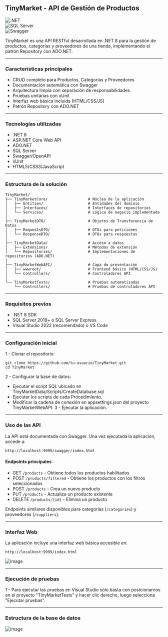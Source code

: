 ## TinyMarket - API de Gestión de Productos

<p class="ds-markdown-paragraph">
  <img src="https://img.shields.io/badge/.NET-8.0-blue" alt=".NET"><br>
  <img src="https://img.shields.io/badge/SQL%2520Server-2022+-red" alt="SQL Server"><br>
  <img src="https://img.shields.io/badge/Swagger-UI-green" alt="Swagger">
</p>

TinyMarket es una API RESTful desarrollada en .NET 8 para la gestión de productos, categorías y proveedores de una tienda, implementando el patrón Repository con ADO.NET.

----
### Características principales
- CRUD completo para Productos, Categorías y Proveedores
- Documentación automática con Swagger
- Arquitectura limpia con separación de responsabilidades
- Pruebas unitarias con xUnit
- Interfaz web básica incluida (HTML/CSS/JS)
- Patrón Repository con ADO.NET

----
### Tecnologías utilizadas
- .NET 8
- ASP.NET Core Web API
- ADO.NET
- SQL Server
- Swagger/OpenAPI
- xUnit
- HTML5/CSS3/JavaScript

----
### Estructura de la solución
```text
TinyMarket/
├── TinyMarketCore/                  # Núcleo de la aplicación
│   ├── Entities/                    # Entidades del dominio
│   ├── Interfaces/                  # Interfaces de repositorios
│   └── Services/                    # Lógica de negocio implementada
│
├── TinyMarketDTO/                   # Objetos de Transferencia de Datos
│   ├── RequestsDTO/                 # DTOs para peticiones
│   └── ResponseDTO/                 # DTOs para respuestas
│
├── TinyMarketData/                  # Acceso a datos
│   ├── Extensions/                  # Métodos de extensión
│   └── Repositories/                # Implementaciones de repositorios (ADO.NET)
│
├── TinyMarketWebAPI/                # Capa de presentación
│   ├── wwwroot/                     # Frontend básico (HTML/CSS/JS)
│   └── Controllers/                 # Controladores API
│
└── TinyMarketTests/                 # Pruebas automatizadas
    └── Controllers/                 # Pruebas de controladores API
```

----
### Requisitos previos
- .NET 8 SDK
- SQL Server 2019+ o SQL Server Express
- Visual Studio 2022 (recomendado) o VS Code

----
### Configuración inicial
1 - Clonar el repositorio:
```
git clone https://github.com/tu-usuario/TinyMarket.git
cd TinyMarket
```
2 - Configurar la base de datos:
- Ejecutar el script SQL ubicado en TinyMarketData/Scripts/CreateDatabase.sql
- Ejecutar los scripts de cada Procedimiento.
- Modificar la cadena de conexión en appsettings.json del proyecto TinyMarketWebAPI.
3 - Ejecutar la aplicación.

----
### Uso de las API
La API está documentada con Swagger. Una vez ejecutada la aplicación, accede a:
```
http://localhost:9999/swagger/index.html
```

#### Endpoints principales
- GET `/products` - Obtiene todos los productos habilitados
- POST `/products/filtered` - Obtiene los productos con los filtros seleccionados
- POST `/products` - Crea un nuevo producto
- PUT `/products` - Actualiza un producto existente
- DELETE `/products/{id}` - Elimina un producto

Endpoints similares disponibles para categorías (`/categories`) y proveedores (`/suppliers`).

----
### Interfaz Web
La aplicación incluye una interfaz web básica accesible en:
```
http://localhost:9999/index.html
```
![image](https://github.com/user-attachments/assets/86217b15-ec32-497d-babd-d1bc449824a5)

----
### Ejecución de pruebas
1 - Para ejecutar las pruebas en Visual Studio sólo basta con posicionarnos en el proyecto "TinyMarketTests" y hacer clic derecho, luego selecciona "Ejecutar pruebas".

----
### Estructura de la base de datos

![image](https://github.com/user-attachments/assets/d2f4fe9d-ab3b-4313-8ca7-8aeddf4a611f)









